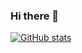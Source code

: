 ### Hi there 👋

[![GitHub stats](https://github-readme-stats.vercel.app/api?username=norbertmarko)](https://github.com/anuraghazra/github-readme-stats)

<!--
**norbertmarko/norbertmarko** is a ✨ _special_ ✨ repository because its `README.md` (this file) appears on your GitHub profile.

Here are some ideas to get you started:

- 🔭 I’m currently working on ...
- 🌱 I’m currently learning ...
- 👯 I’m looking to collaborate on ...
- 🤔 I’m looking for help with ...
- 💬 Ask me about ...
- 📫 How to reach me: ...
- 😄 Pronouns: ...
- ⚡ Fun fact: ...
-->
